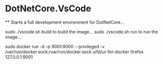 # DotNetCore.VsCode

** Starts a full development environment for DotNetCore...

sudo ./vscode.sh build to build the image...
sudo ./vscode.sh run to run the image...

sudo docker run -d -p 9001:9000 --privileged -v /var/run/docker.sock:/var/run/docker.sock uifd/ui-for-docker
firefox 127.0.0.1:9001

